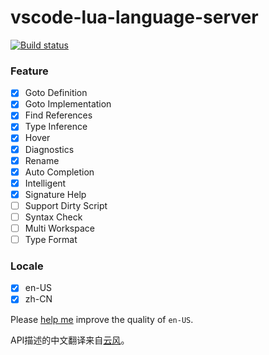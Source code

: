 # vscode-lua-language-server

[![Build status](https://ci.appveyor.com/api/projects/status/0tng1g72fssvu9rr/branch/master?svg=true)](https://ci.appveyor.com/project/sumneko/vscode-lua-language-server/branch/master)

### Feature

- [x] Goto Definition
- [x] Goto Implementation
- [x] Find References
- [x] Type Inference
- [x] Hover
- [x] Diagnostics
- [x] Rename
- [x] Auto Completion
- [x] Intelligent
- [x] Signature Help
- [ ] Support Dirty Script
- [ ] Syntax Check
- [ ] Multi Workspace
- [ ] Type Format

### Locale

- [x] en-US
- [x] zh-CN

Please [help me][en-US] improve the quality of `en-US`.

API描述的中文翻译来自[云风](https://cloudwu.github.io/lua53doc/manual.html)。

[en-US]: https://github.com/sumneko/vscode-lua-language-server/tree/master/server/locale/en-US

